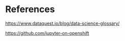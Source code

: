 # References

https://www.dataquest.io/blog/data-science-glossary/

https://github.com/jupyter-on-openshift
